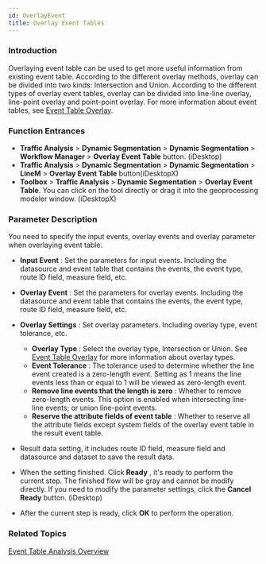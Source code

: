 ```yaml
---
id: OverlayEvent
title: Overlay Event Tables
---
```

### Introduction

Overlaying event table can be used to get more useful information from
existing event table. According to the different overlay methods, overlay can
be divided into two kinds: Intersection and Union. According to the different
types of overlay event tables, overlay can be divided into line-line overlay,
line-point overlay and point-point overlay. For more information about event
tables, see [Event Table Overlay](AboutEventAnalyst).

### Function Entrances

  * **Traffic Analysis** > **Dynamic Segmentation** > **Dynamic Segmentation** > **Workflow Manager** > **Overlay Event Table** button. (iDesktop)
  * **Traffic Analysis** > **Dynamic Segmentation** > **Dynamic Segmentation** > **LineM** > **Overlay Event Table** button(iDesktopX)
  * **Toolbox** > **Traffic Analysis** > **Dynamic Segmentation** > **Overlay Event Table**. You can click on the tool directly or drag it into the geoprocessing modeler window. (iDesktopX) 

### Parameter Description

You need to specify the input events, overlay events and overlay parameter when overlaying event table.

  * **Input Event** : Set the parameters for input events. Including the datasource and event table that contains the events, the event type, route ID field, measure field, etc. 
  * **Overlay Event** : Set the parameters for overlay events. Including the datasource and event table that contains the events, the event type, route ID field, measure field, etc.
  * **Overlay Settings** : Set overlay parameters. Including overlay type, event tolerance, etc. 
    * **Overlay Type** : Select the overlay type, Intersection or Union. See [Event Table Overlay](AboutEventAnalyst) for more information about overlay types.
    * **Event Tolerance** : The tolerance used to determine whether the line event created is a zero-length event. Setting as 1 means the line events less than or equal to 1 will be viewed as zero-length event.
    * **Remove line events that the length is zero** : Whether to remove zero-length events. This option is enabled when intersecting line-line events; or union line-point events. 
    * **Reserve the attribute fields of event table** : Whether to reserve all the attribute fields except system fields of the overlay event table in the result event table.
  * Result data setting, it includes route ID field, measure field and datasource and dataset to save the result data. 
  * When the setting finished. Click **Ready** , it's ready to perform the current step. The finished flow will be gray and cannot be modify directly. If you need to modify the parameter settings, click the **Cancel Ready** button. (iDesktop) 


  * After the current step is ready, click **OK** to perform the operation.

### Related Topics

[Event Table Analysis Overview](AboutEventAnalyst)
